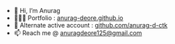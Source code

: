 - 👋 Hi, I’m Anurag
- 🙋🏻‍♂️ Portfolio : <a href="https://anurag-deore.github.io">anurag-deore.github.io</a>
- 🏢 Alternate active account : <a href="https://github.com/anurag-d-ctk">github.com/anurag-d-ctk</a>
- 📫 Reach me @ anuragdeore125@gmail.com

<!---
anurag-deore/anurag-deore is a ✨ special ✨ repository because its `README.md` (this file) appears on your GitHub profile.
You can click the Preview link to take a look at your changes.
--->
